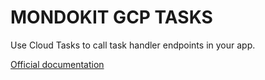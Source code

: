 # MONDOKIT GCP TASKS

Use Cloud Tasks to call task handler endpoints in your app.

[Official documentation](https://mondo-mob.github.io/gae-js-docs/packages/gae-js-tasks.html)
